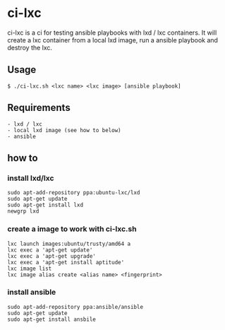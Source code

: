 # ci-lxc
ci-lxc is a ci for testing ansible playbooks with lxd / lxc containers. It will create a lxc container from a local lxd image, run a ansible playbook and destroy the lxc.

## Usage

    $ ./ci-lxc.sh <lxc name> <lxc image> [ansible playbook]

## Requirements

    - lxd / lxc
    - local lxd image (see how to below)
    - ansible
    
## how to

### install lxd/lxc

    sudo apt-add-repository ppa:ubuntu-lxc/lxd
    sudo apt-get update
    sudo apt-get install lxd
    newgrp lxd
    
### create a image to work with ci-lxc.sh
    
    lxc launch images:ubuntu/trusty/amd64 a
    lxc exec a 'apt-get update'
    lxc exec a 'apt-get upgrade'
    lxc exec a 'apt-get install aptitude'
    lxc image list
    lxc image alias create <alias name> <fingerprint>
    
### install ansible
    
    sudo apt-add-repository ppa:ansible/ansible
    sudo apt-get update
    sudo apt-get install ansbile
